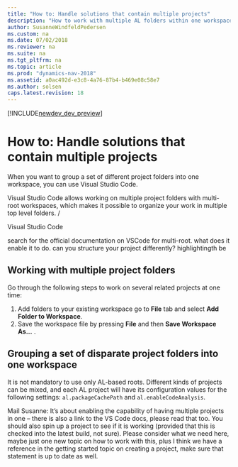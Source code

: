 ```yaml
---
title: "How to: Handle solutions that contain multiple projects"
description: "How to work with multiple AL folders within one workspace."
author: SusanneWindfeldPedersen
ms.custom: na
ms.date: 07/02/2018
ms.reviewer: na
ms.suite: na
ms.tgt_pltfrm: na
ms.topic: article
ms.prod: "dynamics-nav-2018"
ms.assetid: a0ac492d-e3c8-4a76-87b4-b469e08c58e7
ms.author: solsen
caps.latest.revision: 18
---
```


[!INCLUDE[newdev_dev_preview](includes/newdev_dev_preview.md)]


# How to: Handle solutions that contain multiple projects 

When you want to group a set of different project folders into one workspace, you can use Visual Studio Code. 
<!-- Visual Studio Code recently introduced the so called multi root workspace support which allows you to organize your work in multiple top level folders. See the details on how to add multiple folders to a workspace in https://code.visualstudio.com/docs/editor/multi-root-workspaces

The AL Language extension now also supports the multi root functionality. This feature-set allows you to work with multiple top level AL folders (roots/projects) within one workspace. Not all roots have to be AL-based - you can mix all kinds of roots/projects together. Each AL project will now have its own configuration values for the following settings:

al.packageCachePath   
al.enableCodeAnalysis
 

This allows to create a package cache path relative to each project or use the same absolute path to share the same packages across different projects.  -->


Visual Studio Code allows working on multiple project folders with multi-root workspaces, which makes it possible to organize your work in multiple top level folders. /

Visual Studio Code 

<!--
Multi-root workspaces let developers group a set of disparate project folders into one workspace, instead of having to work with files and folders residing only in a single root folder. This provides a variety of advantages and use cases, such as working on multiple projects at the same time.
After folders have been added, the workspace can be named and saved and developers can switch back and forth among workspaces through a variety of UI interactions.

-->

search for the official documentation  on VSCode for multi-root.
what does it enable it to do. can you structure your project differently? highlightingth be



## Working with multiple project folders 
Go through the following steps to work on several related projects at one time:
1) Add folders to your existing workspace go to **File** tab and select **Add Folder to Workspace**.
2) Save the workspace file by pressing **File** and then **Save Workspace As...** . 
<!-- 3) Reopen the workspace file.
4) Workspace file schema - The schema of .code-workspace is fairly straightforward. You have an array of folders with either absolute or relative paths. Relative paths are better when you want to share Workspace files.

You can override the display name of your folders with the name attribute for a clearer display in the Explorer. 
-->

## Grouping a set of disparate project folders into one workspace

It is not mandatory to use only AL-based roots. Different kinds of projects can be mixed, and each AL project will have its configuration values for the following settings: `al.packageCachePath` and `al.enableCodeAnalysis`. 


<!--
You can work with multiple project folders in Visual Studio Code with multi-root workspaces. This can be very helpful when you are working on several related projects at one time. For example, you might have a repository with a product's documentation which you like to keep current when you update the product source code.
1. Adding foldes to your existing workspace: 
The File > Add Folder to Workspace... command brings up an Open Folder dialog to select the new folder.
Once a root folder is added, the Explorer will show the new folder as a root in the File Explorer. You can right click on any of the root folders and use the context menu to add or remove folders.
/
You can use drag and drop to add folders to a workspace. Drag a folder to the File Explorer to add it to the current workspace. You can even select and drag multiple folders.

2. Save workspace as 
When you save your workspace, it will create a .code-workspace file and the file name will be displayed in the File Explorer.

If you want to move your Workspace file to a new location, you can use the File > Save Workspace As... command which will automatically set the correct folder paths relative to the new Workspace file location.

-->

Mail Susanne: 
It’s about enabling the capability of having multiple projects in one – there is also a link to the VS Code docs, please read that too. You should also spin up a project to see if it is working (provided that this is checked into the latest build, not sure). Please consider what we need here, maybe just one new topic on how to work with this, plus I think we have a reference in the getting started topic on creating a project, make sure that statement is up to date as well. 
